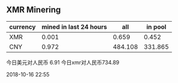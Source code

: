 ## XMR Minering

|currency|mined in last 24 hours|all|in pool|
|---|---|---|---|
|XMR|0.001|0.659|0.452|
|CNY|0.972|484.108|331.865|

今日美元对人民币 6.91	今日xmr对人民币734.89


2018-10-16 22:55
